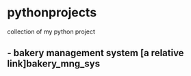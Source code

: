 # pythonprojects
collection of my python project

## - bakery management system [a relative link]bakery_mng_sys
